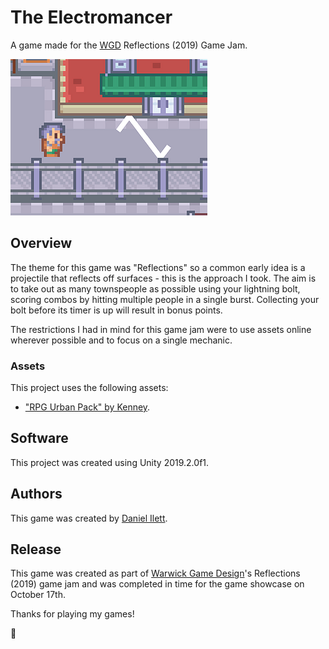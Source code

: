 # The Electromancer
A game made for the [WGD](https://twitter.com/WGDSoc) Reflections (2019) Game Jam.

![Game Banner](electromancer.png)

## Overview
The theme for this game was "Reflections" so a common early idea is a projectile that reflects off surfaces - this is the approach I took. The aim is to take out as many townspeople as possible using your lightning bolt, scoring combos by hitting multiple people in a single burst. Collecting your bolt before its timer is up will result in bonus points.

The restrictions I had in mind for this game jam were to use assets online wherever possible and to focus on a single mechanic.

### Assets
This project uses the following assets:

- ["RPG Urban Pack" by Kenney](https://www.kenney.nl/assets/rpg-urban-pack).

## Software
This project was created using Unity 2019.2.0f1.

## Authors
This game was created by [Daniel Ilett](https://github.com/daniel-ilett).

## Release
This game was created as part of [Warwick Game Design](https://twitter.com/WGDSoc)'s Reflections (2019) game jam and was completed in time for the game showcase on October 17th. 

Thanks for playing my games!

💙
